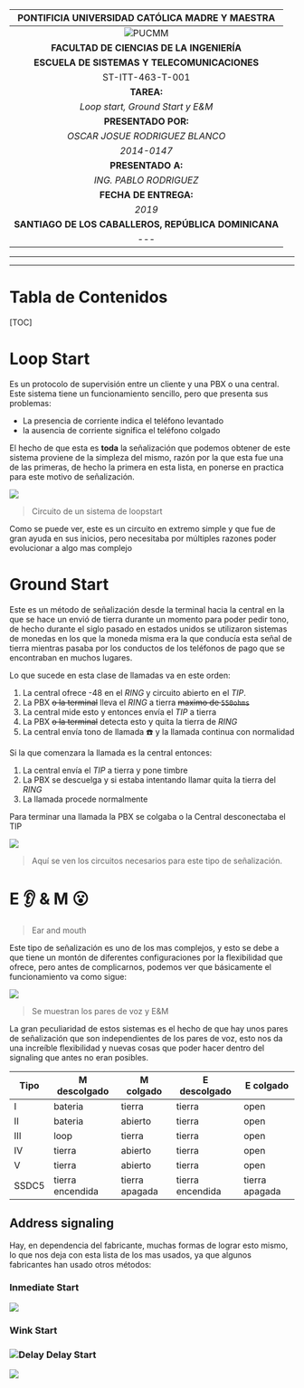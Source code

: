 |       PONTIFICIA UNIVERSIDAD CATÓLICA MADRE Y MAESTRA        |
| :----------------------------------------------------------: |
| ![PUCMM](https://upload.wikimedia.org/wikipedia/commons/thumb/2/25/EscudoPucmm.gif/240px-EscudoPucmm.gif) |
|          **FACULTAD DE CIENCIAS DE LA INGENIERÍA**           |
|         **ESCUELA DE SISTEMAS Y TELECOMUNICACIONES**         |
|                       ST-ITT-463-T-001                       |
|                          **TAREA:**                          |
|               *Loop start, Ground Start y E&M*               |
|                     **PRESENTADO POR:**                      |
|                *OSCAR JOSUE RODRIGUEZ BLANCO*                |
|                         *2014-0147*                          |
|                      **PRESENTADO A:**                       |
|                    *ING. PABLO RODRIGUEZ*                    |
|                    **FECHA DE ENTREGA:**                     |
|                            *2019*                            |
|     **SANTIAGO DE LOS CABALLEROS, REPÚBLICA DOMINICANA**     |
|                             ---                              |

---

---

# Tabla de Contenidos



[TOC]

# Loop Start

Es un protocolo de supervisión entre un cliente y una PBX o una central. Este sistema tiene un funcionamiento sencillo, pero que presenta sus problemas:

+ La presencia de corriente indica el teléfono levantado
+ la ausencia de corriente significa el teléfono colgado

El hecho de que esta es **toda** la señalización que podemos obtener de este sistema proviene de la simpleza del mismo, razón por la que esta fue una de las primeras, de hecho la primera en esta lista, en ponerse en practica para este motivo de señalización.

![](https://pbxbook.com/images/atrks/fig-6.png)

> Circuito de un sistema de loopstart

Como se puede ver, este es un circuito en extremo simple y que fue de gran ayuda en sus inicios, pero necesitaba por múltiples razones poder evolucionar a algo mas complejo

# Ground Start

Este es un método de señalización desde la terminal hacia la central en la que se hace un envió de tierra durante un momento para poder pedir tono, de hecho durante el siglo pasado en estados unidos se utilizaron sistemas de monedas en los que la moneda misma era la que conducía esta señal de tierra mientras pasaba por los conductos de los teléfonos de pago que se encontraban en muchos lugares.

Lo que sucede en esta clase de llamadas va en este orden:

1. La central ofrece -48 en el *RING* y circuito abierto en el *TIP*.
2. La PBX ~~o la terminal~~ lleva el *RING* a tierra ~~maximo de `550ohms`~~
3. La central mide esto y entonces envía el *TIP* a tierra 
4. La PBX ~~o la terminal~~ detecta esto y quita la tierra de *RING*
5. La central envía tono de llamada :phone: y la llamada continua con normalidad

Si la que comenzara la llamada es la central entonces: 

1. La central envía el *TIP* a tierra y pone timbre
2. La PBX se descuelga y si estaba intentando llamar quita la tierra del *RING*
3. La llamada procede normalmente

Para terminar una llamada la PBX se colgaba o la Central desconectaba el TIP

![](https://pbxbook.com/images/atrks/fig-12.png)

> Aquí se ven los circuitos necesarios para este tipo de señalización.

# E :ear: & M :open_mouth:

> Ear and mouth

Este tipo de señalización es uno de los mas complejos, y esto se debe a que tiene un montón de diferentes configuraciones por la flexibilidad que ofrece, pero antes de complicarnos, podemos ver que básicamente el funcionamiento va como sigue: 

![](https://pbxbook.com/images/atrks/fig-14.png)

> Se muestran los pares de voz y E&M

La gran peculiaridad de estos sistemas es el hecho de que hay unos pares de señalización que son independientes de los pares de voz, esto nos da una increíble flexibilidad y nuevas cosas que poder hacer dentro del signaling que antes no eran posibles.

| Tipo  | M descolgado     | M colgado      | E descolgado     | E colgado      |
| ----- | ---------------- | -------------- | ---------------- | -------------- |
| I     | bateria          | tierra         | tierra           | open           |
| II    | bateria          | abierto        | tierra           | open           |
| III   | loop             | tierra         | tierra           | open           |
| IV    | tierra           | abierto        | tierra           | open           |
| V     | tierra           | abierto        | tierra           | open           |
| SSDC5 | tierra encendida | tierra apagada | tierra encendida | tierra apagada |

## Address signaling

Hay, en dependencia del fabricante, muchas formas de lograr esto mismo, lo que nos deja con esta lista de los mas usados, ya que algunos fabricantes han usado otros métodos:

### Inmediate Start

![](https://images.techhive.com/images/idge/imported/article/nww/2008/11/03fig12-100278262-orig.jpg)

### Wink Start



### ![Delay](https://images.techhive.com/images/idge/imported/article/nww/2008/11/03fig13-100278263-orig.jpg) Delay Start

![](https://images.techhive.com/images/idge/imported/article/nww/2008/11/03fig14-100278264-orig.jpg)